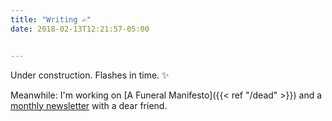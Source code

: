```yaml
---
title: "Writing ✍︎"
date: 2018-02-13T12:21:57-05:00


---
```


Under construction. Flashes in time. ✨

Meanwhile: I'm working on [A Funeral Manifesto]({{< ref "/dead" >}}) and a [monthly newsletter](https://onebraincell.substack.com/welcome) with a dear friend.
